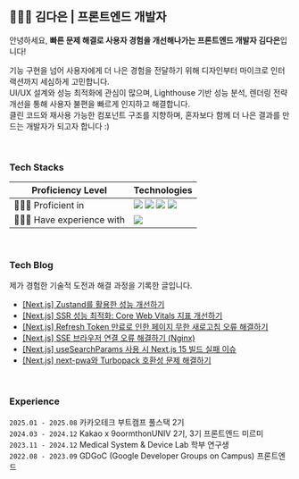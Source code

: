 

<div align="start">
<h2>👩🏻‍💻 김다은 | 프론트엔드 개발자</h2>

안녕하세요, **빠른 문제 해결로 사용자 경험을 개선해나가는 프론트엔드 개발자 김다은**입니다!  

기능 구현을 넘어 사용자에게 더 나은 경험을 전달하기 위해 디자인부터 마이크로 인터랙션까지 세심하게 고민합니다.  
UI/UX 설계와 성능 최적화에 관심이 많으며, Lighthouse 기반 성능 분석, 렌더링 전략 개선을 통해 사용자 불편을 빠르게 인지하고 해결합니다.<br>
클린 코드와 재사용 가능한 컴포넌트 구조를 지향하며, 혼자보다 함께 더 나은 결과를 만드는 개발자가 되고자 합니다 :)

<br>
<h3>Tech Stacks </h3>

| Proficiency Level   | Technologies                  |
|---------------------|--------------------------------|
| 👩🏻‍💻 Proficient in       | <img src="https://img.shields.io/badge/Next.js-20232A?style=for-the-badge&logo=Next.js&logoColor=white"> <img src="https://img.shields.io/badge/React-20232A?style=for-the-badge&logo=react&logoColor=61DAFB"> <img src="https://img.shields.io/badge/TypeScript-007ACC?style=for-the-badge&logo=typescript&logoColor=white"> <img src="https://img.shields.io/badge/JavaScript-F7DF1E?style=for-the-badge&logo=JavaScript&logoColor=white"> |
| 🙆🏻‍♂️ Have experience with | <img src="https://img.shields.io/badge/Python-3776AB?style=for-the-badge&logo=python&logoColor=white">                        |

<br>
<h3>Tech Blog</h3>

제가 경험한 기술적 도전과 해결 과정을 기록한 글입니다.
- [[Next.js] Zustand를 활용한 성능 개선하기](https://dani1552.tistory.com/23)
- [[Next.js] SSR 성능 최적화: Core Web Vitals 지표 개선하기](https://dani1552.tistory.com/30)
- [[Next.js] Refresh Token 만료로 인한 페이지 무한 새로고침 오류 해결하기](https://dani1552.tistory.com/16)
- [[Next.js] SSE 브라우저 연결 오류 해결하기 (Nginx)](https://dani1552.tistory.com/11)
- [[Next.js] useSearchParams 사용 시 Next.js 15 빌드 실패 이슈](https://dani1552.tistory.com/15)
- [[Next.js] next-pwa와 Turbopack 호환성 문제 해결하기](https://dani1552.tistory.com/14)

<br>
<h3>Experience </h3>

`2025.01 - 2025.08` 카카오테크 부트캠프 풀스택 2기<br>
`2024.03 - 2024.12` Kakao x 9oormthonUNIV 2기, 3기 프론트엔드 미르미<br>
`2023.11 - 2024.12` Medical System & Device Lab 학부 연구생<br>
`2022.08 - 2023.09` GDGoC (Google Developer Groups on Campus) 프론트엔드<br>

<br>
